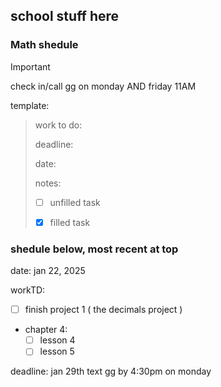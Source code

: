 ## school stuff here





### Math shedule


> [!IMPORTANT]
> check in/call gg on monday AND friday 11AM 

template:
> work to do: 
>
> deadline:
>
> date:
>
> notes:
>
> - [ ] unfilled task
>
> - [x] filled task

### shedule below, most recent at top 


date: jan 22, 2025

workTD: 
- [ ] finish project 1 ( the decimals project )
- chapter 4:
  - [ ] lesson 4
  - [ ] lesson 5

 deadline: jan 29th 
 text gg by 4:30pm on monday
